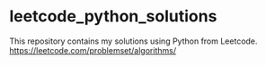# leetcode_python_solutions
This repository contains my solutions using Python from Leetcode. https://leetcode.com/problemset/algorithms/
